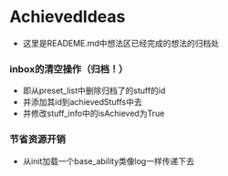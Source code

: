 # AchievedIdeas
- 这里是READEME.md中想法区已经完成的想法的归档处

### inbox的清空操作（归档！）
- 即从preset_list中删除归档了的stuff的id
- 并添加其id到achievedStuffs中去
- 并修改stuff_info中的isAchieved为True

### 节省资源开销
- 从init加载一个base_ability类像log一样传递下去